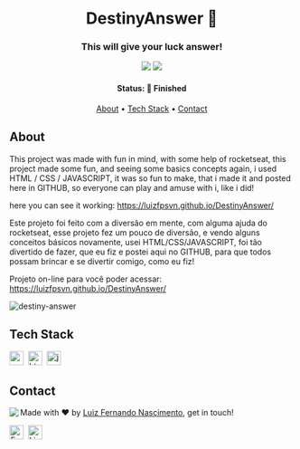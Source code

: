 <h1 align="center">
	DestinyAnswer 🔮
</h1>

<h3 align="center">
	This will give your luck answer!
</h3>

<p align="center">
	<img src="https://img.shields.io/badge/PRs-welcome-brightgreen.svg?style=flat-square"/>
	<img src="https://img.shields.io/github/languages/count/Luizfpsvn/DestinyAnswer?color=green"/>
</p>

<h4 align="center">
	Status: 🚀 Finished
</h4>

<p align="center">
	<a href="#about">About</a> •
	<a href="#tech-stack">Tech Stack</a> •
	<a href="#contact">Contact</a> 
</p>

## About
This project was made with fun in mind, with some help of rocketseat, this project made some fun, and seeing some basics concepts again, i used HTML / CSS / JAVASCRIPT, it was so fun to make, that i made it and posted here in GITHUB, so everyone can play and amuse with i, like i did!

here you can see it working: https://luizfpsvn.github.io/DestinyAnswer/

Este projeto foi feito com a diversão em mente, com alguma ajuda do rocketseat, esse projeto fez um pouco de diversão, e vendo alguns conceitos básicos novamente, usei HTML/CSS/JAVASCRIPT, foi tão divertido de fazer, que eu fiz e postei aqui no GITHUB, para que todos possam brincar e se divertir comigo, como eu fiz!

Projeto on-line para você poder acessar: https://luizfpsvn.github.io/DestinyAnswer/



![destiny-answer](https://user-images.githubusercontent.com/99773088/173378743-6aecbfb6-959b-42fe-ae16-cb88322cbf89.png)


## Tech Stack
<img src="https://img.shields.io/badge/Css3-05122A?style=flat&logo=css3" alt="css3 Badge" height="25">&nbsp;
<img src="https://img.shields.io/badge/Html5-05122A?style=flat&logo=html5" alt="html5 Badge" height="25">&nbsp;
<img src="https://img.shields.io/badge/Javascript-05122A?style=flat&logo=javascript" alt="javascript Badge" height="25">&nbsp;

## Contact
<img align="left" src="https://avatars.githubusercontent.com/Luizfpsvn?size=100">

Made with ❤️ by [Luiz Fernando Nascimento](https://github.com/Luizfpsvn), get in touch!

<a href="mailto:luizfernando.cg@hotmail.com" target="_blank"><img src="https://img.shields.io/badge/Email-D14836?style=flat&logo=gmail&logoColor=white" alt="Email Badge" height="25"></a>&nbsp;
<a href="https://www.linkedin.com/in/https://www.linkedin.com/in/luiz-f-nascimento/" target="_blank"><img src="https://img.shields.io/badge/Linkedin-0077B5?style=flat&logo=linkedin&logoColor=white" alt="LinkedIn Badge" height="25"></a>&nbsp;

<br clear="left"/>
